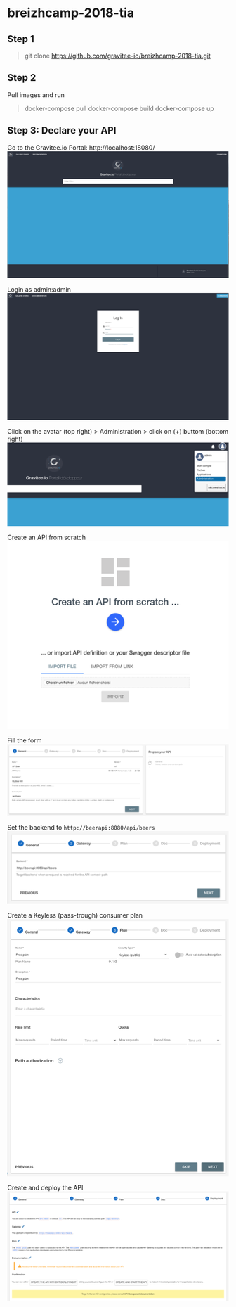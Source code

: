 # breizhcamp-2018-tia

## Step 1
> git clone https://github.com/gravitee-io/breizhcamp-2018-tia.git

## Step 2
Pull images and run
> docker-compose pull
> docker-compose build
> docker-compose up

## Step 3: Declare your API
Go to the Gravitee.io Portal: http://localhost:18080/
![Alt text](assets/screenshot1.png?raw=true "Portal")

Login as admin:admin
![Alt text](assets/screenshot2.png?raw=true "Login")

Click on the avatar (top right) > Administration > click on (+) buttom (bottom right)
![Alt text](assets/screenshot3.png?raw=true "Administration")

Create an API from scratch
![Alt text](assets/screenshot4.png?raw=true "Create an API from scratch")

Fill the form
![Alt text](assets/screenshot5.png?raw=true "Create API")

Set the backend to `http://beerapi:8080/api/beers`
![Alt text](assets/screenshot6.png?raw=true "Define Backend")

Create a Keyless (pass-trough) consumer plan
![Alt text](assets/screenshot7.png?raw=true "Define pass-trough plan")

Create and deploy the API
![Alt text](assets/screenshot8.png?raw=true "Create and deploy API")